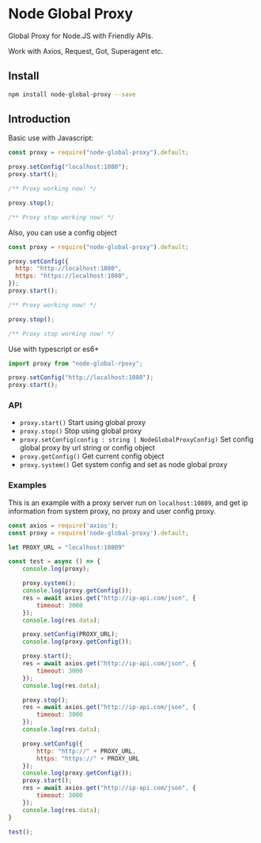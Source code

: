 # Node Global Proxy

Global Proxy for Node.JS with Friendly APIs.

Work with Axios, Request, Got, Superagent etc.

## Install

```bash
npm install node-global-proxy --save
```

## Introduction

Basic use with Javascript:

```js
const proxy = require("node-global-proxy").default;

proxy.setConfig("localhost:1080");
proxy.start();

/** Proxy working now! */

proxy.stop();

/** Proxy stop working now! */
```

Also, you can use a config object

```js
const proxy = require("node-global-proxy").default;

proxy.setConfig({
  http: "http://localhost:1080",
  https: "https://localhost:1080",
});
proxy.start();

/** Proxy working now! */

proxy.stop();

/** Proxy stop working now! */
```

Use with typescript or es6+

```ts
import proxy from "node-global-rpoxy";

proxy.setConfig("http://localhost:1080");
proxy.start();
```

### API

- `proxy.start()` Start using global proxy
- `proxy.stop()` Stop using global proxy
- `proxy.setConfig(config : string | NodeGlobalProxyConfig)` Set config global proxy by url string or config object
- `proxy.getConfig()` Get current config object
- `proxy.system()` Get system config and set as node global proxy

### Examples

This is an example with a proxy server run on `localhost:10809`, and get ip information from system proxy, no proxy and user config proxy.

```js
const axios = require('axios');
const proxy = require('node-global-proxy').default;

let PROXY_URL = "localhost:10809"

const test = async () => {
    console.log(proxy);

    proxy.system();
    console.log(proxy.getConfig());
    res = await axios.get("http://ip-api.com/json", {
        timeout: 3000
    });
    console.log(res.data);

    proxy.setConfig(PROXY_URL);
    console.log(proxy.getConfig());

    proxy.start();
    res = await axios.get("http://ip-api.com/json", {
        timeout: 3000
    });
    console.log(res.data);

    proxy.stop();
    res = await axios.get("http://ip-api.com/json", {
        timeout: 3000
    });
    console.log(res.data);

    proxy.setConfig({
        http: "http://" + PROXY_URL,
        https: "https://" + PROXY_URL
    });
    console.log(proxy.getConfig());
    proxy.start();
    res = await axios.get("http://ip-api.com/json", {
        timeout: 3000
    });
    console.log(res.data);
}

test();
```
